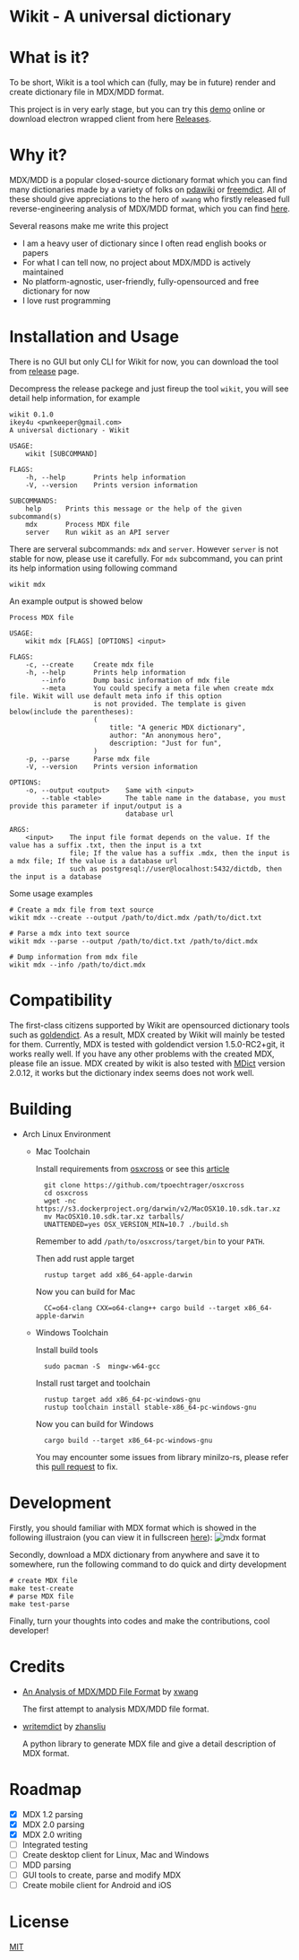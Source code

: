 # Wikit - A universal dictionary

# What is it?

To be short, Wikit is a tool which can (fully, may be in future) render and create dictionary file
in MDX/MDD format.

This project is in very early stage, but you can try this [demo](http://106.53.152.194/wikit/)
online or download electron wrapped client from here
[Releases](https://github.com/ikey4u/wikit/releases).

# Why it?

MDX/MDD is a popular closed-source dictionary format which you can find many dictionaries made by a
variety of folks on [pdawiki](https://www.pdawiki.com) or [freemdict](https://freemdict.com/).
All of these should give appreciations to the hero of `xwang` who firstly released full
reverse-engineering analysis of MDX/MDD format, which you can find
[here](https://bitbucket.org/xwang/mdict-analysis/src/master/).

Several reasons make me write this project

- I am a heavy user of dictionary since I often read english books or papers
- For what I can tell now, no project about MDX/MDD is actively maintained
- No platform-agnostic, user-friendly, fully-opensourced and free dictionary for now
- I love rust programming

# Installation and Usage

There is no GUI but only CLI for Wikit for now, you can download the tool from [release](https://github.com/ikey4u/wikit/releases) page.

Decompress the release packege and just fireup the tool `wikit`, you will see detail help information,
for example

    wikit 0.1.0
    ikey4u <pwnkeeper@gmail.com>
    A universal dictionary - Wikit

    USAGE:
        wikit [SUBCOMMAND]

    FLAGS:
        -h, --help       Prints help information
        -V, --version    Prints version information

    SUBCOMMANDS:
        help      Prints this message or the help of the given subcommand(s)
        mdx       Process MDX file
        server    Run wikit as an API server

There are serveral subcommands: `mdx` and `server`. However `server` is not stable for now,
please use it carefully. For `mdx` subcommand, you can print its help information using following command

    wikit mdx

An example output is showed below

    Process MDX file

    USAGE:
        wikit mdx [FLAGS] [OPTIONS] <input>

    FLAGS:
        -c, --create     Create mdx file
        -h, --help       Prints help information
            --info       Dump basic information of mdx file
            --meta       You could specify a meta file when create mdx file. Wikit will use default meta info if this option
                         is not provided. The template is given below(include the parentheses):
                         (
                             title: "A generic MDX dictionary",
                             author: "An anonymous hero",
                             description: "Just for fun",
                         )
        -p, --parse      Parse mdx file
        -V, --version    Prints version information

    OPTIONS:
        -o, --output <output>    Same with <input>
            --table <table>      The table name in the database, you must provide this parameter if input/output is a
                                 database url

    ARGS:
        <input>    The input file format depends on the value. If the value has a suffix .txt, then the input is a txt
                   file; If the value has a suffix .mdx, then the input is a mdx file; If the value is a database url
                   such as postgresql://user@localhost:5432/dictdb, then the input is a database

Some usage examples

    # Create a mdx file from text source
    wikit mdx --create --output /path/to/dict.mdx /path/to/dict.txt

    # Parse a mdx into text source
    wikit mdx --parse --output /path/to/dict.txt /path/to/dict.mdx

    # Dump information from mdx file
    wikit mdx --info /path/to/dict.mdx

# Compatibility

The first-class citizens supported by Wikit are opensourced dictionary tools such as
[goldendict](https://github.com/goldendict/goldendict).  As a result, MDX created by Wikit will
mainly be tested for them. Currently, MDX is tested with goldendict version 1.5.0-RC2+git, it works
really well. If you have any other problems with the created MDX, please file an issue. MDX created
by wikit is also tested with [MDict](https://www.mdict.cn) version 2.0.12, it works but the
dictionary index seems does not work well.

# Building

- Arch Linux Environment

    - Mac Toolchain

        Install requirements from [osxcross](https://github.com/tpoechtrager/osxcross) or see this
        [article](https://wapl.es/rust/2019/02/17/rust-cross-compile-linux-to-macos.html)

            git clone https://github.com/tpoechtrager/osxcross
            cd osxcross
            wget -nc https://s3.dockerproject.org/darwin/v2/MacOSX10.10.sdk.tar.xz
            mv MacOSX10.10.sdk.tar.xz tarballs/
            UNATTENDED=yes OSX_VERSION_MIN=10.7 ./build.sh

        Remember to add `/path/to/osxcross/target/bin` to your `PATH`.

        Then add rust apple target

            rustup target add x86_64-apple-darwin

        Now you can build for Mac

            CC=o64-clang CXX=o64-clang++ cargo build --target x86_64-apple-darwin

    - Windows Toolchain

        Install build tools

            sudo pacman -S  mingw-w64-gcc

        Install rust target and toolchain

            rustup target add x86_64-pc-windows-gnu
            rustup toolchain install stable-x86_64-pc-windows-gnu

        Now you can build for Windows

            cargo build --target x86_64-pc-windows-gnu

        You may encounter some issues from library minilzo-rs, please refer this
        [pull request](https://github.com/gmg137/minilzo-rs/pull/2) to fix.

# Development

Firstly, you should familiar with MDX format which is showed in the following illustraion (you can
view it in fullscreen [here](https://raw.githubusercontent.com/ikey4u/wikit/master/docs/imgs/mdx-format.svg)):
![mdx format](./docs/imgs/mdx-format.svg "mdx format")

Secondly, download a MDX dictionary from anywhere and save it to somewhere, run the following
command to do quick and dirty development

    # create MDX file
    make test-create
    # parse MDX file
    make test-parse

Finally, turn your thoughts into codes and make the contributions, cool developer!

# Credits

- [An Analysis of MDX/MDD File Format](https://bitbucket.org/xwang/mdict-analysis/src/master/) by [xwang](https://bitbucket.org/xwang)

    The first attempt to analysis MDX/MDD file format.

- [writemdict](https://github.com/zhansliu/writemdict) by [zhansliu](https://github.com/zhansliu)
  
    A python library to generate MDX file and give a detail description of MDX format.

# Roadmap

- [x] MDX 1.2 parsing
- [x] MDX 2.0 parsing
- [x] MDX 2.0 writing
- [ ] Integrated testing
- [ ] Create desktop client for Linux, Mac and Windows
- [ ] MDD parsing
- [ ] GUI tools to create, parse and modify MDX
- [ ] Create mobile client for Android and iOS

# License

[MIT](./LICENSE)
